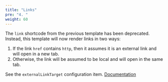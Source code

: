 ```yaml
---
title: "Links"
pre: "4. "
weight: 60
---
```


The `link` shortcode from the previous template has been deprecated. Instead, this template will now render links in two ways:

1. If the link `href` contains `http`, then it assumes it is an external link and will open in a new tab.
1. Otherwise, the link will be assumed to be local and will open in the same tab.

See the `externalLinkTarget` configuration item. [Documentation](https://mcshelby.github.io/hugo-theme-relearn/basics/configuration/index.html)